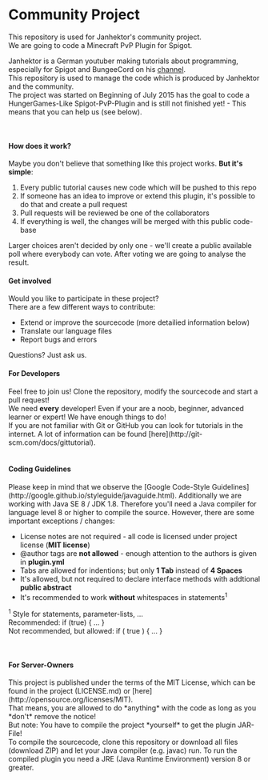 <h1>Community Project</h1> 

This repository is used for Janhektor's community project.<br>
We are going to code a Minecraft PvP Plugin for Spigot.<br>

Janhektor is a German youtuber making tutorials about programming, especially for Spigot and BungeeCord on his [channel](https://www.youtube.com/user/Janhektor).<br>
This repository is used to manage the code which is produced by Janhektor and the community.<br>
The project was started on Beginning of July 2015 has the goal to code a HungerGames-Like Spigot-PvP-Plugin and is still not finished yet! - This means that you can help us (see below).<br>


<br>
<h4>How does it work?</h4>
Maybe you don't believe that something like this project works.
<b>But it's simple</b>:<br>
<ol>
<li>Every public tutorial causes new code which will be pushed to this repo</li>
<li>If someone has an idea to improve or extend this plugin, it's possible to do that and create a pull request</li>
<li>Pull requests will be reviewed be one of the collaborators</li>
<li>If everything is well, the changes will be merged with this public code-base</li>
</ol>
Larger choices aren't decided by only one - we'll create a public available poll where everybody can vote. After voting we are going to analyse the result.

<br>
<h4>Get involved</h4>
Would you like to participate in these project?<br>
There are a few different ways to contribute:
<ul>
  <li>Extend or improve the sourcecode (more detailied information below)</li>
  <li>Translate our language files</li>
  <li>Report bugs and errors</li>
</ul>
Questions? Just ask us.

<br>
<h4>For Developers</h4>
Feel free to join us! Clone the repository, modify the sourcecode and start a pull request!<br>
We need <b>every</b> developer! Even if your are a noob, beginner, advanced learner or expert! We have enough things to do!<br>
If you are not familiar with Git or GitHub you can look for tutorials in the internet.
A lot of information can be found [here](http://git-scm.com/docs/gittutorial).<br>

<br>
<h4>Coding Guidelines</h4>
Please keep in mind that we observe the [Google Code-Style Guidelines](http://google.github.io/styleguide/javaguide.html).
Additionally we are working with Java SE 8 / JDK 1.8. Therefore you'll need a Java compiler for language level 8 or higher to compile the source.
However, there are some important exceptions / changes:
<ul>
  <li>License notes are not required - all code is licensed under project license (<b>MIT license</b>)
  <li>@author tags are <b>not allowed</b> - enough attention to the authors is given in <b>plugin.yml</b></li>
  <li>Tabs are allowed for indentions; but only <b>1 Tab</b> instead of <b>4 Spaces</b></li>
  <li>It's allowed, but not required to declare interface methods with addtional <b>public abstract</b></li>
  <li>It's recommended to work <b>without</b> whitespaces in statements<sup>1</sup></li>
</ul>
<p>
  <sup>1</sup> Style for statements, parameter-lists, ...<br>
  Recommended: if (true) { ... }<br>
  Not recommended, but allowed: if ( true ) { ... }<br>
</p>

<br>
<h4>For Server-Owners</h4>
This project is published under the terms of the MIT License, which can be found in the project (LICENSE.md) or [here](http://opensource.org/licenses/MIT).<br>
That means, you are allowed to do *anything* with the code as long as you *don't* remove the notice!<br>
But note: You have to compile the project *yourself* to get the plugin JAR-File!<br>
To compile the sourcecode, clone this repository or download all files (download ZIP) and let your Java compiler (e.g. javac) run. To run the compiled plugin you need a JRE (Java Runtime Environment) version 8 or greater.

